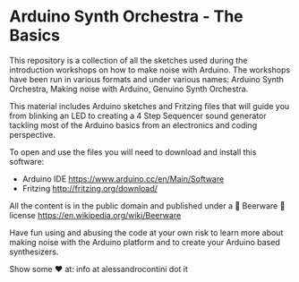 # Arduino Synth Orchestra - The Basics

This repository is a collection of all the sketches used during the introduction workshops on how to make noise with Arduino.
The workshops have been run in various formats and under various names: Arduino Synth Orchestra, Making noise with Arduino, Genuino Synth Orchestra.

This material includes Arduino sketches and Fritzing files that will guide you from blinking an LED to creating a 4 Step Sequencer sound generator tackling most of the Arduino basics from an electronics and coding perspective.

To open and use the files you will need to download and install this software:
+ Arduino IDE https://www.arduino.cc/en/Main/Software
+ Fritzing http://fritzing.org/download/

All the content is in the public domain and published under a 🍺 Beerware 🍺 license https://en.wikipedia.org/wiki/Beerware

Have fun using and abusing the code at your own risk to learn more about making noise with the Arduino platform and to create your Arduino based synthesizers.

Show some ♥ at:
info at alessandrocontini dot it︎
